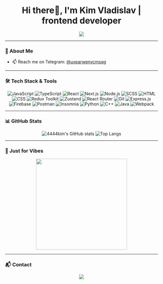 <h1 align="center">Hi there👋, I'm Kim Vladislav | frontend developer</h1>

<p align="center">
  <img src="https://readme-typing-svg.herokuapp.com?font=Fira+Code&size=22&pause=1000&color=FF00A2&width=435&lines=Hi%2C+uxearwenvcmsqg" />
</p>

---

### 🚀 About Me

- 📫 Reach me on Telegram: [@uxearwenvcmsqg](https://t.me/uxearwenvcmsqg)

---

### 🛠️ Tech Stack & Tools

<div align="center">
  
![JavaScript](https://img.shields.io/badge/-JavaScript-000?style=flat&logo=javascript)
![TypeScript](https://img.shields.io/badge/-TypeScript-000?style=flat&logo=typescript)
![React](https://img.shields.io/badge/-React-000?style=flat&logo=react)
![Next.js](https://img.shields.io/badge/-Next.js-000?style=flat&logo=next.js)
![Node.js](https://img.shields.io/badge/-Node.js-000?style=flat&logo=node.js)
![SCSS](https://img.shields.io/badge/-SCSS-000?style=flat&logo=sass)
![HTML](https://img.shields.io/badge/-HTML5-000?style=flat&logo=html5)
![CSS](https://img.shields.io/badge/-CSS3-000?style=flat&logo=css3)
![Redux Toolkit](https://img.shields.io/badge/-RTK-000?style=flat&logo=redux)
![Zustand](https://img.shields.io/badge/-Zustand-000?style=flat&logo=zustand)
![React Router](https://img.shields.io/badge/-React%20Router-000?style=flat&logo=reactrouter)
![Git](https://img.shields.io/badge/-Git-000?style=flat&logo=git)
![Express.js](https://img.shields.io/badge/-Express.js-000?style=flat&logo=express)
![Firebase](https://img.shields.io/badge/-Firebase-000?style=flat&logo=firebase)
![Postman](https://img.shields.io/badge/-Postman-000?style=flat&logo=postman)
![Insomnia](https://img.shields.io/badge/-Insomnia-000?style=flat&logo=insomnia)
![Python](https://img.shields.io/badge/-Python-000?style=flat&logo=python)
![C++](https://img.shields.io/badge/-C++-000?style=flat&logo=c%2B%2B)
![Java](https://img.shields.io/badge/-Java-000?style=flat&logo=java)
![Webpack](https://img.shields.io/badge/-Webpack-000?style=flat&logo=webpack)

</div>

---

### 📊 GitHub Stats

<div align="center">

![4444kim's GitHub stats](https://github-readme-stats.vercel.app/api?username=4444kim&show_icons=true&theme=radical)
![Top Langs](https://github-readme-stats.vercel.app/api/top-langs/?username=4444kim&layout=compact&theme=radical)

</div>

---

### 🎨 Just for Vibes

<p align="center">
  <img src="https://media.giphy.com/media/26tn33aiTi1jkl6H6/giphy.gif" width="300" />
</p>

---

### 📬 Contact

<p align="center">
  <a href="https://t.me/uxearwenvcmsqg" target="_blank">
    <img src="https://img.shields.io/badge/Telegram-2CA5E0?style=for-the-badge&logo=telegram&logoColor=white" />
  </a>
</p>
